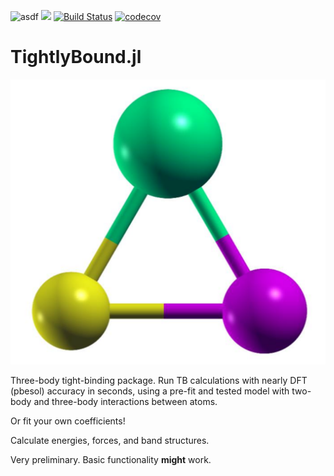 ![asdf](https://github.com/kfgarrity/TightlyBound.jl/workflows/CI/badge.svg)
[![](https://img.shields.io/badge/docs-dev-blue.svg)](https://kfgarrity.github.io/TightlyBound.jl/dev)
[![Build Status](https://travis-ci.com/kfgarrity/TightlyBound.jl.svg?branch=main)](https://travis-ci.com/kfgarrity/TightlyBound.jl)
[![codecov](https://codecov.io/gh/kfgarrity/TightlyBound.jl/branch/main/graph/badge.svg?token=U8COIKIWG6)](https://codecov.io/gh/kfgarrity/TightlyBound.jl)
<!--  
[![Coverage Status](https://coveralls.io/repos/github/kfgarrity/TightlyBound.jl/badge.svg?branch=main)](https://coveralls.io/github/kfgarrity/TightlyBound.jl?branch=main)
-->
# TightlyBound.jl

![alt text](https://github.com/kfgarrity/TightlyBound.jl/blob/main/docs/src/assets/logo.svg)

Three-body tight-binding package. Run TB calculations with nearly DFT (pbesol) accuracy in seconds, using a pre-fit and tested model with two-body and three-body interactions between atoms.

Or fit your own coefficients!

Calculate energies, forces, and band structures.

Very preliminary. Basic functionality **might** work.
